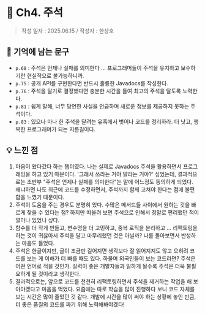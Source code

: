 # 🔖 Ch4. 주석

> 작성 일자 : 2025.06.15 / 작성자 : 한상호

## 💫 기억에 남는 문구

- `p.68` : 주석은 언제나 실패를 의미한다 ... 프로그래머들이 주석을 유지하고 보수하기란 현실적으로 불가능하니까.
- `p.75` : 공개 API를 구현한다면 반드시 훌륭한 Javadocs를 작성한다.
- `p.76` : 주석을 달기로 결정했다면 충분한 시간을 들여 최고의 주석을 달도록 노력한다.
- `p.81` : 쉽게 말해, 너무 당연한 사실을 언급하며 새로운 정보를 제공하지 못하는 주석이다.
- `p.83` : 있으나 마나 한 주석을 달려는 유혹에서 벗어나 코드를 정리하라. 더 낫고, 행복한 프로그래머가 되는 지름길이다.

## 💡 느낀 점

1. 마음이 왔다갔다 하는 챕터였다. 나는 실제로 Javadocs 주석을 활용하면서 프로그래밍을 하고 있기 때문이다. '그래서 쓰라는 거야 말라는 거야?' 싶었는데, 결과적으로는 초반부 "주석은 언제나 실패를 의미한다"는 말에 어느정도 동의하게 되었다. 왜냐하면 나도 최근에 코드를 수정하면서, 주석까지 함께 고쳐야 한다는 점에 불편함을 느꼈기 때문이다.
2. 주석이 도움을 주는 경우도 분명히 있다. 수많은 메서드들 사이에서 원하는 것을 빠르게 찾을 수 있다는 점? 하지만 떠올려 보면 주석으로 인해서 정말로 편리했던 적이 얼마나 있었나 싶다.
3. 함수를 더 작게 만들고, 변수명을 더 고민하고, 중복 로직을 분리하고 ... 리팩토링을 하는 것이 귀찮아서 주석을 달고 마무리했던 것은 아닐까? 나를 돌아보면서 반성하는 마음도 들었다. 
4. 주석은 한글이지만, 글이 조금만 길어지면 생각보다 잘 읽어지지도 않고 오히려 코드를 보는 게 이해가 더 빠를 때도 있다. 하물며 외국인들이 보는 코드라면? 주석은 어떤 언어로 적을 것인가. 실력이 좋은 개발자들과 일하게 될수록 주석은 더욱 불필요하게 될 것이라고 생각한다.
5. 결과적으로는, 앞으로 코드를 천천히 리팩토링하면서 주석을 제거하는 작업을 해 보아야겠다고 마음을 먹었다. 요즘에는 따로 학습을 많이 진행하다 보니 코드 자체를 보는 시간은 많이 줄었던 것 같다. 개발에 시간을 많이 써야 하는 상황에 놓인 만큼, 더 좋은 품질의 코드를 짜기 위해 노력해봐야겠다!